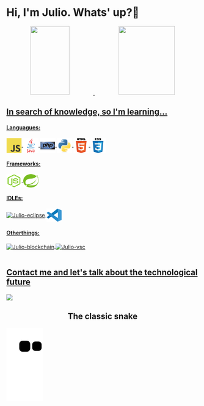 # Hi, I'm Julio. Whats' up?👋
<div align="center">
  <a href="https://github.com/JulioCesarLB">
  <img height="180em" width="45%" src="https://github-readme-stats.vercel.app/api?username=JulioCesarLB&show_icons=true&theme=dark&include_all_commits=true&count_private=true"/>
  <img height="180em" width="54%" src="https://github-readme-stats.vercel.app/api/top-langs/?username=JulioCesarLB&layout=compact&langs_count=7&theme=dark"/>
</div>
  
## In search of knowledge, so I'm learning...
 
#### Languagues:
<div style="display: inline_block">
 
  <img align="center" alt="Julio-Js" height="40" width="40" src="https://github.com/devicons/devicon/blob/master/icons/javascript/javascript-original.svg">
  <img align="center" alt="Julio-Java" height="40" width="40" src="https://github.com/devicons/devicon/blob/master/icons/java/java-original-wordmark.svg">
  <img align="center" alt="Julio-php" height="40" width="40" src="https://raw.githubusercontent.com/devicons/devicon/master/icons/php/php-original.svg">
  <img align="center" alt="Julio-Python" height="40" width="40" src="https://raw.githubusercontent.com/devicons/devicon/master/icons/python/python-original.svg">
  <img align="center" alt="Julio-HTML" height="40" width="40" src="https://github.com/devicons/devicon/blob/master/icons/html5/html5-original-wordmark.svg">
  <img align="center" alt="Julio-CSS" height="40" width="40" src="https://github.com/devicons/devicon/blob/master/icons/css3/css3-original-wordmark.svg">
</div>
 
#### Frameworks:
<div style="display: inline_block">
  <img align="center" alt="Julio-Node" height="35" width="40" src="https://raw.githubusercontent.com/devicons/devicon/1119b9f84c0290e0f0b38982099a2bd027a48bf1/icons/nodejs/nodejs-original.svg">
  <img align="center" alt="Julio-Spring" height="35" width="40" src="https://raw.githubusercontent.com/devicons/devicon/1119b9f84c0290e0f0b38982099a2bd027a48bf1/icons/spring/spring-original.svg">
</div>
 
#### IDLEs:
<div style="display: inline_block">
  <img align="center" alt="Julio-eclipse" height="35" width="40" src="https://img.utdstc.com/icon/3c7/fcf/3c7fcf4930fa9402c22cee35e03fe9fcf9e8e47c9381d6b9e6922d71ee2e067a:200">
  <img align="center" alt="Julio-vsc" height="35" width="40" src="https://raw.githubusercontent.com/devicons/devicon/1119b9f84c0290e0f0b38982099a2bd027a48bf1/icons/vscode/vscode-original.svg">
</div>
 
#### Otherthings:
<div style="display: inline_block">
  <img align="center" alt="Julio-blockchain" height="35" width="80" src="https://img.shields.io/badge/-Blockchain-yellow">
  <img align="center" alt="Julio-vsc" height="35" width="120" src="https://img.shields.io/badge/-User%20Experience-blueviolet">
</div>
<br>

## Contact me and let's talk about the technological future
  
<a href="https://www.linkedin.com/in/juliocesarlb" target="_blank"><img align="center" src="https://img.shields.io/badge/-LinkedIn-%230077B5?style=for-the-badge&logo=linkedin&logoColor=white" target="_blank"></a> 
 
<div> 
  
<h2 align="center">The classic snake</h2>
  
![Snake animation](https://github.com/JulioCesarLB/JulioCesarLB/blob/output/github-contribution-grid-snake.svg)
 
</div>
<!--
 some ideas to get you started:

- 🔭 I’m currently working on ...
- 🌱 I’m currently learning ...
- 👯 I’m looking to collaborate on ...
- 🤔 I’m looking for help with ...
- 💬 Ask me about ...
- 📫 How to reach me: ...
- 😄 Pronouns: ...
- ⚡ Fun fact: ...
-->
